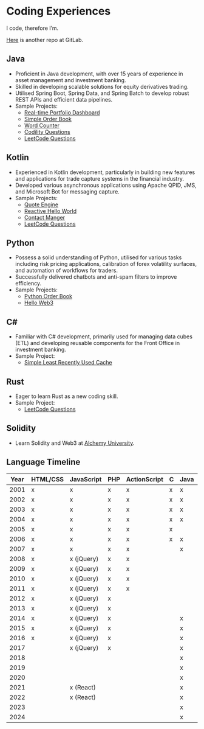 # Coding Experiences

I code, therefore I’m.

[Here](https://gitlab.com/rkfcheung) is another repo at GitLab.

## Java

- Proficient in Java development, with over 15 years of experience in asset management and investment banking.
- Skilled in developing scalable solutions for equity derivatives trading.
- Utilised Spring Boot, Spring Data, and Spring Batch to develop robust REST APIs and efficient data pipelines.
- Sample Projects:
  * [Real-time Portfolio Dashboard](https://github.com/rkfcheung/java-rm-portfolio)
  * [Simple Order Book](https://gitlab.com/rkfcheung/simple-order-book)
  * [Word Counter](https://github.com/rkfcheung/word-counter-java)
  * [Codility Questions](https://github.com/rkfcheung/coding/tree/main/src/main/java/com/rkfcheung/codility)
  * [LeetCode Questions](https://github.com/rkfcheung/coding/tree/main/src/main/java/com/rkfcheung/leetcode)

## Kotlin

- Experienced in Kotlin development, particularly in building new features and applications for trade capture systems in
  the financial industry.
- Developed various asynchronous applications using Apache QPID, JMS, and Microsoft Bot for messaging capture.
- Sample Projects:
    * [Quote Engine](https://gitlab.com/rkfcheung/quote-engine)
    * [Reactive Hello World](https://github.com/rkfcheung/reactive-hello)
    * [Contact Manger](https://github.com/rkfcheung/kotlin-contact-manager)
    * [LeetCode Questions](https://github.com/rkfcheung/coding/tree/main/src/main/kotlin/com/rkfcheung/leetcode)

## Python

- Possess a solid understanding of Python, utilised for various tasks including risk pricing applications, calibration
  of forex volatility surfaces, and automation of workflows for traders.
- Successfully delivered chatbots and anti-spam filters to improve efficiency.
- Sample Projects:
    * [Python Order Book](https://gitlab.com/rkfcheung/python-order-book)
    * [Hello Web3](https://github.com/rkfcheung/hello-web3)

## C#

- Familiar with C# development, primarily used for managing data cubes (ETL) and developing reusable components for the
  Front Office in investment banking.
- Sample Project:
  * [Simple Least Recently Used Cache](https://github.com/rkfcheung/SimpleLruCache)

## Rust

- Eager to learn Rust as a new coding skill.
- Sample Project:
  * [LeetCode Questions](https://github.com/rkfcheung/coding/tree/main/src/main/rust/src/leetcode)

## Solidity

- Learn Solidity and Web3 at [Alchemy University](https://www.alchemy.com/university/courses).

## Language Timeline

| Year | HTML/CSS | JavaScript | PHP | ActionScript | C   | Java | VB.NET/VBA | C++ | MatLab | C#  | ColdFusion | Python | ObjectiveC | R   | Swift | Lua | Kotlin | Rust | Solidity | 
|------|----------|------------|-----|--------------|-----|------|------------|-----|--------|-----|------------|--------|------------|-----|-------|-----|--------|------|----------|
| 2001 | x        | x          | x   | x            | x   | x    |            |     |        |     |            |        |            |     |       |     |        |      |          |
| 2002 | x        | x          | x   | x            | x   | x    | x          | x   |        |     |            |        |            |     |       |     |        |      |          |
| 2003 | x        | x          | x   | x            | x   | x    | x          | x   |        |     |            |        |            |     |       |     |        |      |          |
| 2004 | x        | x          | x   | x            | x   | x    |            |     | x      |     |            |        |            |     |       |     |        |      |          |
| 2005 | x        | x          | x   | x            | x   |      |            | x   | x      |     |            |        |            |     |       |     |        |      |          |
| 2006 | x        | x          | x   | x            | x   | x    |            |     |        |     |            |        |            |     |       |     |        |      |          |
| 2007 | x        | x          | x   | x            |     | x    |            |     |        | x   |            |        |            |     |       |     |        |      |          |
| 2008 | x        | x (jQuery) | x   | x            |     |      | x          | x   |        | x   | x          | x      |            |     |       |     |        |      |          |
| 2009 | x        | x (jQuery) | x   | x            |     |      | x          |     |        | x   | x          | x      |            |     |       |     |        |      |          |
| 2010 | x        | x (jQuery) | x   | x            |     |      | x          |     |        | x   | x          | x      |            |     |       |     |        |      |          |
| 2011 | x        | x (jQuery) | x   | x            |     |      | x          |     |        | x   | x          | x      | x          |     |       |     |        |      |          |
| 2012 | x        | x (jQuery) | x   |              |     |      | x          |     | x      | x   | x          | x      | x          | x   |       |     |        |      |          |
| 2013 | x        | x (jQuery) | x   |              |     |      | x          |     | x      | x   | x          |        | x          | x   |       |     |        |      |          |
| 2014 | x        | x (jQuery) | x   |              |     | x    | x          |     | x      | x   | x          |        | x          | x   | x     |     |        |      |          |
| 2015 | x        | x (jQuery) | x   |              |     | x    | x          |     |        |     | x          |        |            |     |       |     |        |      |          |
| 2016 | x        | x (jQuery) | x   |              |     | x    |            |     |        |     | x          |        |            |     |       | x   |        |      |          |
| 2017 |          | x (jQuery) | x   |              |     | x    |            |     |        | x   |            |        |            |     |       | x   |        |      |          |
| 2018 |          |            |     |              |     | x    | x          |     |        | x   |            | x      |            | x   |       | x   |        |      |          |
| 2019 |          |            |     |              |     | x    | x          |     |        | x   |            | x      |            |     |       |     | x      |      |          |
| 2020 |          |            |     |              |     | x    | x          |     |        | x   |            | x      |            |     |       |     | x      |      |          |
| 2021 |          | x (React)  |     |              |     | x    |            |     |        |     |            | x      |            |     |       |     | x      |      |          |
| 2022 |          | x (React)  |     |              |     | x    |            |     |        |     |            | x      |            |     |       |     | x      |      |          |
| 2023 |          |            |     |              |     | x    |            |     |        |     |            | x      |            |     |       |     | x      |      |          |
| 2024 |          |            |     |              |     | x    |            |     |        |     |            | x      |            |     |       |     | x      | x    | x        |
